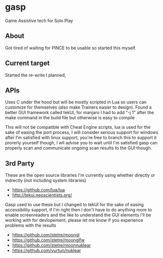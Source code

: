 # gasp
Game Assistive tech for Solo Play

## About
Got tired of waiting for PINCE to be usable so started this myself.

## Current target
Started the re-write I planned, 

## APIs
Uses C under the hood but will be mostly scripted in Lua so users
can customize for themselves (also make Trainers easier to design).
Found a better GUI framework called tekUI, for manjaro I had to add
"-j 1" after the make command in the build file but otherwise is
easy to compile

This will not be compatible with Cheat Engine scripts, lua is used
for the sake of easing the port process, I will consider serious
support for windows after I'm satisfied with linux support, you're
free to branch this to support it prorerly yourself though, I wll
advise you to wait until I'm satisfied gasp can properly scan and
communicate ongoing scan results to the GUI though.

## 3rd Party
These are the open source libraries I'm currently using whether
directly or indrectly (not including system libraries)
* https://github.com/lua/lua
* http://tekui.neoscientists.org/

Gasp used to use these but I changed to tekUI for the sake of
easing accessibility support, if I'm right then I don't have to
do anything more to enable screenreaders and the like to
understand the GUI elements I'll be working with for devlopement,
please let me know if you experience problems with the results
* https://github.com/stetre/moongl
* https://github.com/stetre/moonglfw
* https://github.com/stetre/moonnuklear
* https://github.com/vurtun/nuklear
